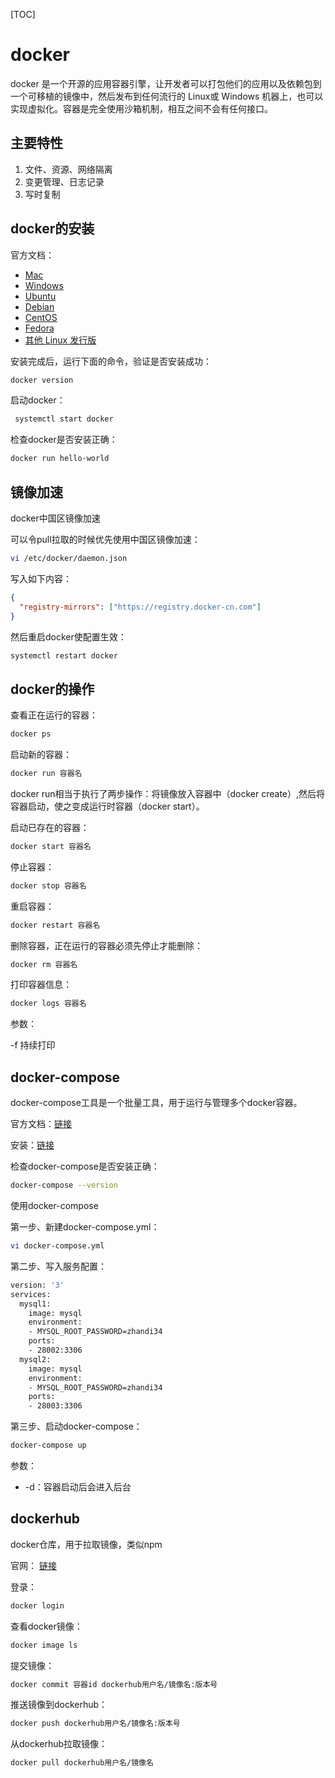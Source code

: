 [TOC]

# docker

docker 是一个开源的应用容器引擎，让开发者可以打包他们的应用以及依赖包到一个可移植的镜像中，然后发布到任何流行的 Linux或 Windows 机器上，也可以实现虚拟化。容器是完全使用沙箱机制，相互之间不会有任何接口。



## 主要特性

1. 文件、资源、网络隔离
2. 变更管理、日志记录
3. 写时复制



## docker的安装

官方文档：

- [Mac](https://docs.docker.com/docker-for-mac/install/)
- [Windows](https://docs.docker.com/docker-for-windows/install/)
- [Ubuntu](https://docs.docker.com/install/linux/docker-ce/ubuntu/)
- [Debian](https://docs.docker.com/install/linux/docker-ce/debian/)
- [CentOS](https://docs.docker.com/install/linux/docker-ce/centos/)
- [Fedora](https://docs.docker.com/install/linux/docker-ce/fedora/)
- [其他 Linux 发行版](https://docs.docker.com/install/linux/docker-ce/binaries/)

安装完成后，运行下面的命令，验证是否安装成功：

```bash
docker version
```



启动docker：

```bash
 systemctl start docker
```



检查docker是否安装正确：

```bash
docker run hello-world
```



## 镜像加速

docker中国区镜像加速

可以令pull拉取的时候优先使用中国区镜像加速：

```bash
vi /etc/docker/daemon.json
```

写入如下内容：

```json
{
  "registry-mirrors": ["https://registry.docker-cn.com"]
}
```

然后重启docker使配置生效：

```bash
systemctl restart docker
```



## docker的操作

查看正在运行的容器：

```bash
docker ps
```



启动新的容器：

```bash
docker run 容器名
```

docker run相当于执行了两步操作：将镜像放入容器中（docker create）,然后将容器启动，使之变成运行时容器（docker start）。



启动已存在的容器：

```bash
docker start 容器名
```



停止容器：

```bash
docker stop 容器名
```



重启容器：

```bash
docker restart 容器名
```



删除容器，正在运行的容器必须先停止才能删除：

```bash
docker rm 容器名
```



打印容器信息：

```bash
docker logs 容器名
```

参数：

-f 持续打印



## docker-compose

docker-compose工具是一个批量工具，用于运行与管理多个docker容器。

官方文档：[链接](https://docs.docker.com/compose/)



安装：[链接](https://docs.docker.com/compose/install/)



检查docker-compose是否安装正确：

```bash
docker-compose --version
```



使用docker-compose

第一步、新建docker-compose.yml：

```bash
vi docker-compose.yml
```



第二步、写入服务配置：

```bash
version: '3'
services:
  mysql1:
    image: mysql
    environment:
    - MYSQL_ROOT_PASSWORD=zhandi34
    ports:
    - 28002:3306
  mysql2:
    image: mysql
    environment:
    - MYSQL_ROOT_PASSWORD=zhandi34
    ports:
    - 28003:3306
```



第三步、启动docker-compose：

```bash
docker-compose up
```

参数：

+ -d：容器启动后会进入后台



## dockerhub

docker仓库，用于拉取镜像，类似npm

官网： [链接](https://hub.docker.com/)



登录：

```bash
docker login
```



查看docker镜像：

```bash
docker image ls
```



提交镜像：

```bash
docker commit 容器id dockerhub用户名/镜像名:版本号
```



推送镜像到dockerhub：

```bash
docker push dockerhub用户名/镜像名:版本号
```



从dockerhub拉取镜像：

```bash
docker pull dockerhub用户名/镜像名
```

